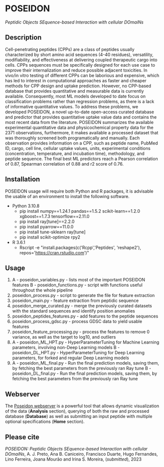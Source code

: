 # POSEIDON
*Peptidic Objects SEquence-based Interaction with cellular DOmaiNs*

## Description

Cell-penetrating peptides (CPPs) are a class of peptides usually characterized by short amino acid sequences (4-40 residues), versatility, modifiability, and effectiveness at delivering coupled therapeutic cargo into cells. CPPs sequences must be specifically designed for each use case to improve their internalization and reduce possible adjacent toxicities. In vivo/in vitro testing of different CPPs can be laborious and expensive, which has led to interest in computational approaches as faster and cheaper methods for CPP design and uptake prediction. However, no CPP-based database that provides quantitative and measurable data is currently available. Consequently, most ML models developed to date focus on classification problems rather than regression problems, as there is a lack of informative quantitative values.
To address these problems, we developed POSEIDON, a novel up-to-date open-access curated database and predictor that provides quantitative uptake value data and contains the most recent data from the literature. POSEIDON summarizes the available experimental quantitative data and physicochemical property data for the 2371 observations, furthermore, it makes available a processed dataset that was thoroughly screened both programatically and manually. Each observation provides information on a CPP, such as peptide name, PubMed ID, cargo, cell line, cellular uptake values, units, experimental conditions (concentration, temperature, and incubation time), methodology, and peptide sequence. The final best ML predictors reach a Pearson correlation of 0.87, Spearman correlation of 0.88 and r2 score of 0.76.

## Installation

POSEIDON usage will require both Python and R packages, it is advisable the usable of an environment to install the following software.

- Python 3.10.8
	- pip install numpy==1.24.1 pandas==1.5.2 scikit-learn==1.2.0 xgboost==1.7.3 tensorflow==2.11.0
	- pip install ray[tune]==2.2.0
	- pip install pyarrow==11.0.0
	- pip install tune-sklearn ray[tune]
	- pip install scikit-optimize rpy2
- R 3.6.1
	- Rscript -e "install.packages(c('Rcpp','Peptides', 'reshape2'), repos='https://cran.rstudio.com')"

## Usage

1. 
	A - poseidon_variables.py - lists most of the important POSEIDON features
	B - poseidon_functions.py - script with functions useful throughout the whole pipeline
2. poseidon_process.py - script to generate the file for feature extraction
3. poseidon_main.py - feature extraction from peptidic sequence
4. poseidon_merge_curated.py - merge the previously curated datasets with the standard sequences and identify position anomalies
5. poseidon_peptides_features.py - add features to the peptide sequences
6. poseidon_process_gdsc.py - process GDSC data to yield usable features
7. poseidon_feature_processing.py - process the features to remove 0 variance, as well as the target to log10, and outliers
8.
	A - poseidon_ML_HPT.py - HyperParameterTuning for Machine Learning parameters, involving non-Deep Learning models
	B - poseidon_DL_HPT.py - HyperParameterTuning for Deep Learning parameters, for forked and regular Deep Learning models
9.
	A - poseidon_ML_final.py  - Run the final prediction models, saving them, by fetching the best parameters from the previously ran Ray tune
	B - poseidon_DL_final.py - Run the final prediction models, saving them, by fetching the best parameters from the previously ran Ray tune

## Webserver

The [Poseidon webserver](http://www.moreiralab.com/resources/poseidon/) is a powerful tool that allows dynamic visualization of the data (**Analysis** section), querying of both the raw and processed database (**Database**) as well as submitting an input peptide with multiple optional specifications (**Home** section). 

## Please cite

*POSEIDON: Peptidic Objects SEquence-based Interaction with cellular DOmaiNs*, A. J. Preto, Ana B. Caniceiro, Francisco Duarte, Hugo Fernandes, Lino Ferreira, Joana Mourão and Irina S. Moreira, (*submitted*), 2023
